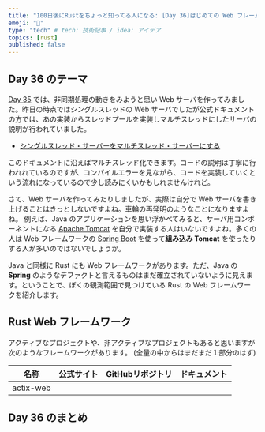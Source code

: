 ```yaml
---
title: "100日後にRustをちょっと知ってる人になる: [Day 36]はじめての Web フレームワーク"
emoji: "🦀"
type: "tech" # tech: 技術記事 / idea: アイデア
topics: [rust]
published: false
---
```

## Day 36 のテーマ

[Day 35](https://zenn.dev/shinyay/articles/hello-rust-day035) では、非同期処理の動きをみようと思い Web サーバを作ってみました。昨日の時点ではシングルスレッドの Web サーバでしたが公式ドキュメントの方では、あの実装からスレッドプールを実装しマルチスレッドにしたサーバの説明が行われていました。

- [シングルスレッド・サーバーをマルチスレッド・サーバーにする](https://doc.rust-lang.org/book/ch20-02-multithreaded.html)

このドキュメントに沿えばマルチスレッド化できます。コードの説明は丁寧に行われれているのですが、コンパイルエラーを見ながら、コードを実装していくという流れになっているので少し読みにくいかもしれませんけれど。

さて、Web サーバを作ってみたりしましたが、実際は自分で Web サーバを書き上げることはきっとしないですよね。車輪の再発明のようなことになりますよね。
例えば、Java のアプリケーションを思い浮かべてみると、サーバ用コンポーネントになる [Apache Tomcat](https://tomcat.apache.org/) を自分で実装する人はいないですよね。多くの人は Web フレームワークの [Spring Boot](https://spring.io/projects/spring-boot) を使って**組み込み Tomcat** を使ったりする人が多いのではないでしょうか。

Java と同様に Rust にも Web フレームワークがあります。ただ、Java の **Spring** のようなデファクトと言えるものはまだ確立されていないように見えます。ということで、ぼくの観測範囲で見つけている Rust の Web フレームワークを紹介します。

## Rust Web フレームワーク

アクティブなプロジェクトや、非アクティブなプロジェクトもあると思いますが次のようなフレームワークがあります。
(全量の中からはまだまだ１部分のはず)

|名称|公式サイト|GitHubリポジトリ|ドキュメント|
|---|--------|---------------|----------|
|actix-web||||


## Day 36 のまとめ
